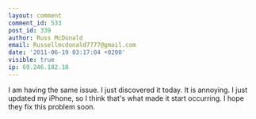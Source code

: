 ```yaml
---
layout: comment
comment_id: 533
post_id: 339
author: Russ McDonald
email: Russellmcdonald7777@gmail.com
date: '2011-06-19 03:17:04 +0200'
visible: true
ip: 69.246.182.18
---
```

I am having the same issue. I just discovered it today. It is annoying. I just updated my iPhone, so I think that's what made it start occurring. I hope they fix this problem soon.
